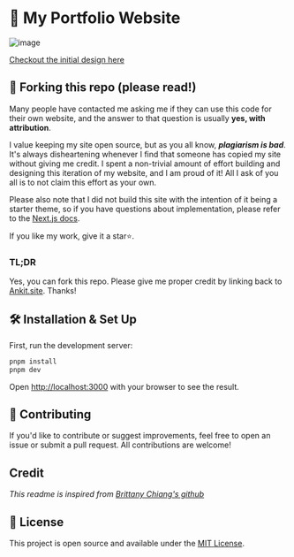 # 🚀 My Portfolio Website

![image](https://github.com/user-attachments/assets/ade45c4b-b2cb-46cb-b8a6-31cad3bd0c5a)

[Checkout the initial design here](https://www.figma.com/design/56hODoGFDzZfZduBPfQeBg/New-Portfolio?node-id=18-1550&t=73vRMGTW0gspTSND-1)

## 🚨 Forking this repo (please read!)

Many people have contacted me asking me if they can use this code for their own website, and the answer to that question is usually **yes, with attribution**.

I value keeping my site open source, but as you all know, _**plagiarism is bad**_. It's always disheartening whenever I find that someone has copied my site without giving me credit. I spent a non-trivial amount of effort building and designing this iteration of my website, and I am proud of it! All I ask of you all is to not claim this effort as your own.

Please also note that I did not build this site with the intention of it being a starter theme, so if you have questions about implementation, please refer to the [Next.js docs](https://nextjs.org/docs).

If you like my work, give it a star⭐.

### TL;DR

Yes, you can fork this repo. Please give me proper credit by linking back to [Ankit.site](https://Ankit.site/). Thanks!

## 🛠 Installation & Set Up

First, run the development server:

```bash
pnpm install
pnpm dev
```

Open [http://localhost:3000](http://localhost:3000) with your browser to see the result.

## 🤝 Contributing

If you'd like to contribute or suggest improvements, feel free to open an issue or submit a pull request. All contributions are welcome!

## Credit

_This readme is inspired from [Brittany Chiang's github](https://github.com/bchiang7/v4)_

## 📄 License

This project is open source and available under the [MIT License](https://github.com/Ankit/portfolio-2.0/blob/main/LICENSE).
